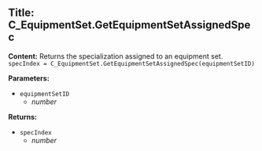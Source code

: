## Title: C_EquipmentSet.GetEquipmentSetAssignedSpec

**Content:**
Returns the specialization assigned to an equipment set.
`specIndex = C_EquipmentSet.GetEquipmentSetAssignedSpec(equipmentSetID)`

**Parameters:**
- `equipmentSetID`
  - *number*

**Returns:**
- `specIndex`
  - *number*